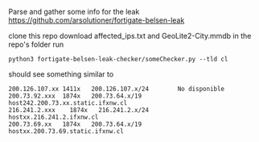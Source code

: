 Parse and gather some info for the leak https://github.com/arsolutioner/fortigate-belsen-leak 

clone this repo
download affected_ips.txt and GeoLite2-City.mmdb in the repo's folder
run
```
python3 fortigate-belsen-leak-checker/someChecker.py --tld cl
```
should see something similar to
```
200.126.107.xx 1411x   200.126.107.x/24        No disponible
200.73.92.xxx  1874x   200.73.64.x/19          host242.200.73.xx.static.ifxnw.cl
216.241.2.xxx    1874x   216.241.2.x/24        hostxx.216.241.2.ifxnw.cl
200.73.69.xx   1874x   200.73.64.x/19          hostxx.200.73.69.static.ifxnw.cl
```
